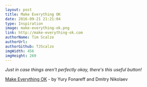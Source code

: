 ```yaml
---
layout: post
title: Make Everything OK
date: 2016-09-21 21:21:04
type: Inspiration
image: make-everything-ok.png
link: http://make-everything-ok.com
authorName: Tim Scalzo
authorUrl:
authorGithub: TJScalzo
imgWidth: 456
imgHeight: 269
---
```


_Just in case things aren't perfectly okay, there's this useful button!_



[Make Everything OK](http://make-everything-ok.com) - by Yury Fonareff and Dmitry Nikolaev
